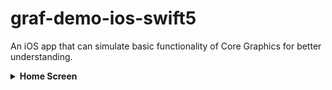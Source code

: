 # graf-demo-ios-swift5

An iOS app that can simulate basic functionality of Core Graphics for better understanding.

<details>
<summary><strong>Home Screen</strong></summary>
![](https://github.com/hsnbsrbalaban/graf-demo-ios-swift5/blob/master/screenshots/1.png?raw=true)

</details>

